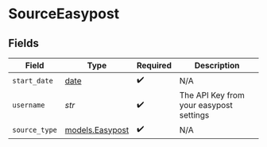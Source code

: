 # SourceEasypost


## Fields

| Field                                                                | Type                                                                 | Required                                                             | Description                                                          |
| -------------------------------------------------------------------- | -------------------------------------------------------------------- | -------------------------------------------------------------------- | -------------------------------------------------------------------- |
| `start_date`                                                         | [date](https://docs.python.org/3/library/datetime.html#date-objects) | :heavy_check_mark:                                                   | N/A                                                                  |
| `username`                                                           | *str*                                                                | :heavy_check_mark:                                                   | The API Key from your easypost settings                              |
| `source_type`                                                        | [models.Easypost](../models/easypost.md)                             | :heavy_check_mark:                                                   | N/A                                                                  |